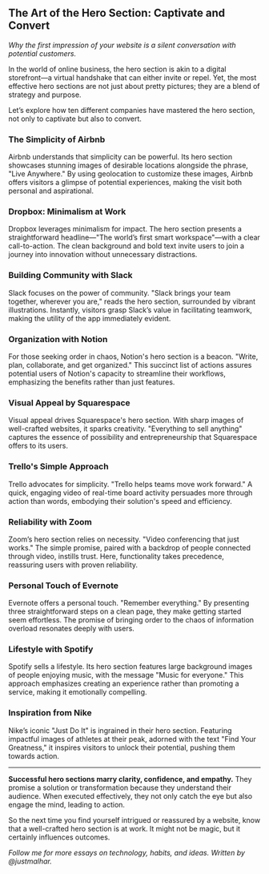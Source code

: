 ## The Art of the Hero Section: Captivate and Convert

*Why the first impression of your website is a silent conversation with potential customers.*

In the world of online business, the hero section is akin to a digital storefront—a virtual handshake that can either invite or repel. Yet, the most effective hero sections are not just about pretty pictures; they are a blend of strategy and purpose.

Let’s explore how ten different companies have mastered the hero section, not only to captivate but also to convert.

### The Simplicity of Airbnb

Airbnb understands that simplicity can be powerful. Its hero section showcases stunning images of desirable locations alongside the phrase, "Live Anywhere." By using geolocation to customize these images, Airbnb offers visitors a glimpse of potential experiences, making the visit both personal and aspirational.

### Dropbox: Minimalism at Work

Dropbox leverages minimalism for impact. The hero section presents a straightforward headline—"The world’s first smart workspace"—with a clear call-to-action. The clean background and bold text invite users to join a journey into innovation without unnecessary distractions.

### Building Community with Slack

Slack focuses on the power of community. "Slack brings your team together, wherever you are," reads the hero section, surrounded by vibrant illustrations. Instantly, visitors grasp Slack’s value in facilitating teamwork, making the utility of the app immediately evident.

### Organization with Notion

For those seeking order in chaos, Notion's hero section is a beacon. "Write, plan, collaborate, and get organized." This succinct list of actions assures potential users of Notion's capacity to streamline their workflows, emphasizing the benefits rather than just features.

### Visual Appeal by Squarespace

Visual appeal drives Squarespace's hero section. With sharp images of well-crafted websites, it sparks creativity. "Everything to sell anything" captures the essence of possibility and entrepreneurship that Squarespace offers to its users.

### Trello's Simple Approach

Trello advocates for simplicity. "Trello helps teams move work forward." A quick, engaging video of real-time board activity persuades more through action than words, embodying their solution's speed and efficiency.

### Reliability with Zoom

Zoom’s hero section relies on necessity. "Video conferencing that just works." The simple promise, paired with a backdrop of people connected through video, instills trust. Here, functionality takes precedence, reassuring users with proven reliability.

### Personal Touch of Evernote

Evernote offers a personal touch. "Remember everything." By presenting three straightforward steps on a clean page, they make getting started seem effortless. The promise of bringing order to the chaos of information overload resonates deeply with users.

### Lifestyle with Spotify

Spotify sells a lifestyle. Its hero section features large background images of people enjoying music, with the message "Music for everyone." This approach emphasizes creating an experience rather than promoting a service, making it emotionally compelling.

### Inspiration from Nike

Nike’s iconic "Just Do It" is ingrained in their hero section. Featuring impactful images of athletes at their peak, adorned with the text "Find Your Greatness," it inspires visitors to unlock their potential, pushing them towards action.

---

**Successful hero sections marry clarity, confidence, and empathy.** They promise a solution or transformation because they understand their audience. When executed effectively, they not only catch the eye but also engage the mind, leading to action.

So the next time you find yourself intrigued or reassured by a website, know that a well-crafted hero section is at work. It might not be magic, but it certainly influences outcomes.

*Follow me for more essays on technology, habits, and ideas. Written by @justmalhar.*